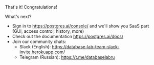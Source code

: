 That's it! Congratulations!

What's next?

- Sign in to https://postgres.ai/console/ and we'll show you SaaS part (GUI, access control, history, more)
- Check out the documentation https://postgres.ai/docs/
- Join our community chats:
    - Slack (English): https://database-lab-team-slack-invite.herokuapp.com/
    - Telegram (Russian): https://t.me/databaselabru

